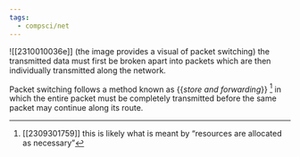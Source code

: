```yaml
---
tags:
  - compsci/net
---
```

![[2310010036e]] (the image provides a visual of packet switching) the transmitted data must first be broken apart into packets which are then individually transmitted along the network.

Packet switching follows a method known as {{*store and forwarding*}} [^1] in which the entire packet must be completely transmitted before the same packet may continue along its route.

[^1]: [[2309301759]] this is likely what is meant by “resources are allocated as necessary”